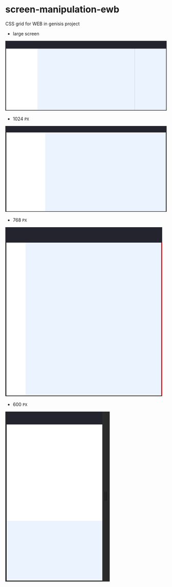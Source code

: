 # screen-manipulation-ewb

CSS grid for WEB in genisis project

- large screen

![large - IMAGE](./assets/large.PNG)

- 1024 `PX`

![big - IMAGE](./assets/1024.PNG)

- 768 `PX`

![half - IMAGE](./assets/768.PNG)

- 600 `PX`

![litle - IMAGE](./assets/600.PNG)
